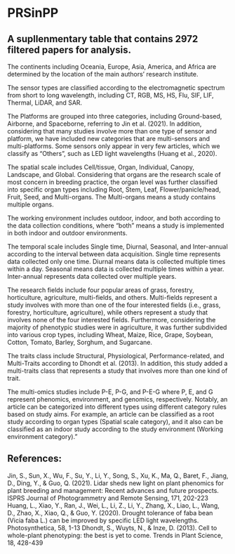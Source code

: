 # PRSinPP
## A supllenmentary table that contains 2972 filtered papers for analysis.


The continents including Oceania, Europe, Asia, America, and Africa are determined by the location of the main authors’ research institute.

The sensor types are classified according to the electromagnetic spectrum from short to long wavelength, including CT, RGB, MS, HS, Flu, SIF, LIF, Thermal, LiDAR, and SAR. 

The Platforms are grouped into three categories, including Ground-based, Airborne, and Spaceborne, referring to Jin et al. (2021). In addition, considering that many studies involve more than one type of sensor and platform, we have included new categories that are multi-sensors and multi-platforms. Some sensors only appear in very few articles, which we classify as “Others”, such as LED light wavelengths (Huang et al., 2020).

The spatial scale includes Cell/tissue, Organ, Individual, Canopy, Landscape, and Global. Considering that organs are the research scale of most concern in breeding practice, the organ level was further classified into specific organ types including Root, Stem, Leaf, Flower/panicle/head, Fruit, Seed, and Multi-organs. The Multi-organs means a study contains multiple organs.

The working environment includes outdoor, indoor, and both according to the data collection conditions, where “both” means a study is implemented in both indoor and outdoor environments. 

The temporal scale includes Single time, Diurnal, Seasonal, and Inter-annual according to the interval between data acquisition. Single time represents data collected only one time. Diurnal means data is collected multiple times within a day. Seasonal means data is collected multiple times within a year. Inter-annual represents data collected over multiple years.

The research fields include four popular areas of grass, forestry, horticulture, agriculture, multi-fields, and others. Multi-fields represent a study involves with more than one of the four interested fields (i.e., grass, forestry, horticulture, agriculture), while others represent a study that involves none of the four interested fields. Furthermore, considering the majority of phenotypic studies were in agriculture, it was further subdivided into various crop types, including Wheat, Maize, Rice, Grape, Soybean, Cotton, Tomato, Barley, Sorghum, and Sugarcane.

The traits class include Structural, Physiological, Performance-related, and Multi-Traits according to Dhondt et al. (2013). In addition, this study added a multi-traits class that represents a study that involves more than one kind of trait. 

The multi-omics studies include P-E, P-G, and P-E-G where P, E, and G represent phenomics, environment, and genomics, respectively.
Notably, an article can be categorized into different types using different category rules based on study aims. For example, an article can be classified as a root study according to organ types (Spatial scale category), and it also can be classified as an indoor study according to the study environment (Working environment category).”

## References:
Jin, S., Sun, X., Wu, F., Su, Y., Li, Y., Song, S., Xu, K., Ma, Q., Baret, F., Jiang, D., Ding, Y., & Guo, Q. (2021). Lidar sheds new light on plant phenomics for plant breeding and management: Recent advances and future prospects. ISPRS Journal of Photogrammetry and Remote Sensing, 171, 202-223
Huang, L., Xiao, Y., Ran, J., Wei, L., Li, Z., Li, Y., Zhang, X., Liao, L., Wang, D., Zhao, X., Xiao, Q., & Guo, Y. (2020). Drought tolerance of faba bean (Vicia faba L.) can be improved by specific LED light wavelengths. Photosynthetica, 58, 1-13
Dhondt, S., Wuyts, N., & Inze, D. (2013). Cell to whole-plant phenotyping: the best is yet to come. Trends in Plant Science, 18, 428-439

